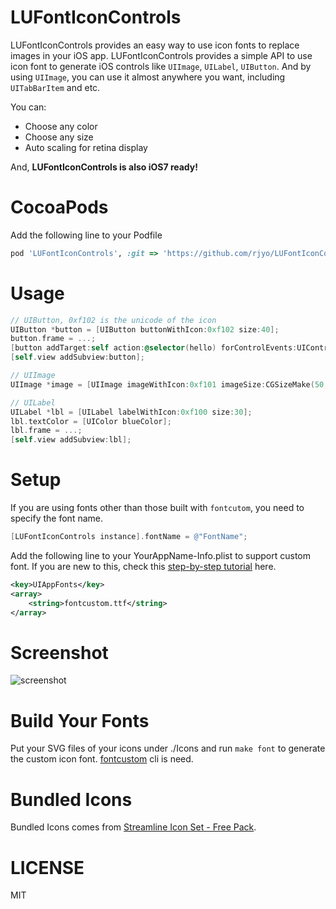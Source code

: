 LUFontIconControls
=====================

LUFontIconControls provides an easy way to use icon fonts to replace images in your iOS app. LUFontIconControls provides a simple API to use icon font to generate iOS controls like `UIImage`, `UILabel`, `UIButton`. And by using `UIImage`, you can use it almost anywhere you want, including `UITabBarItem` and etc. 

You can:

- Choose any color
- Choose any size
- Auto scaling for retina display

And, __LUFontIconControls is also iOS7 ready!__

CocoaPods
=====================
    
Add the following line to your Podfile
    
```ruby    
pod 'LUFontIconControls', :git => 'https://github.com/rjyo/LUFontIconControls.git'
```

Usage
=====================

```Objective-C
// UIButton, 0xf102 is the unicode of the icon
UIButton *button = [UIButton buttonWithIcon:0xf102 size:40];
button.frame = ...;
[button addTarget:self action:@selector(hello) forControlEvents:UIControlEventTouchUpInside];
[self.view addSubview:button];

// UIImage
UIImage *image = [UIImage imageWithIcon:0xf101 imageSize:CGSizeMake(50, 50) size:40 color:[UIColor orangeColor]];

// UILabel
UILabel *lbl = [UILabel labelWithIcon:0xf100 size:30];
lbl.textColor = [UIColor blueColor];
lbl.frame = ...;
[self.view addSubview:lbl];        
```

Setup
=====================

If you are using fonts other than those built with `fontcutom`, you need to specify the font name.

```Objective-C
[LUFontIconControls instance].fontName = @"FontName";
```

Add the following line to your YourAppName-Info.plist to support custom font. If you are new to this, check this [step-by-step tutorial](http://stackoverflow.com/questions/13029660/use-custom-fonts-in-iphone-app) here.

```XML
<key>UIAppFonts</key>
<array>
    <string>fontcustom.ttf</string>
</array>
```

Screenshot
=====================
![screenshot](https://raw.github.com/rjyo/LUFontIconControls/master/Example/screenshot.png)

Build Your Fonts
=====================
Put your SVG files of your icons under ./Icons and run `make font` to generate the custom icon font. [fontcustom](https://github.com/FontCustom/fontcustom/) cli is need.

Bundled Icons
=====================
Bundled Icons comes from [Streamline Icon Set - Free Pack](https://www.iconfinder.com/iconsets/streamline-icon-set-free-pack). 

LICENSE
=====================
MIT
